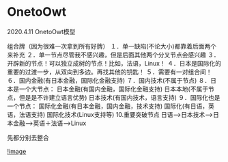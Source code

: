 # OnetoOwt

2020.4.11  OnetoOwt模型




组合牌（因为很难一次拿到所有好牌）
１．单一缺陷(不论大小)都靠着后面两个来补充
２．单一节点尽管我不感兴趣，但是后面其他两个分叉节点会感兴趣
３．开辟新的节点！可以独立成树的节点！比如，法语，Linux！
４．日本是国际化的重要的过渡一步，从双向到多边。再找其他的钥匙！
５．需要有一对组合间！
６．国内金融(有日本金融，国际化金融支持)
７．国内技术(不属于节点)
８．日本是一个大节点：
日本金融(有国内金融，国际化金融支持)
日本本地(不属于节点，但是是不许建立语言优势)
日本技术(有国内技术，语言支持)
９．国际化也是一个节点：
国际化金融(有日本金融，国内金融，技术支持)
国际化(有日语，英语，法语支持)
国际化技术(Linux支持等)
10.重要突破节点
日语-->日本技术-->日本金融-->英语＋法语-->Linux

先都分别去整合

[!image](https://github.com/yahooj2020/OnetoOwt/blob/master/OnetoOWT.png)
